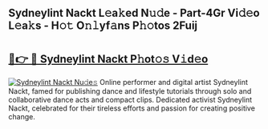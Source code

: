 ## Sydneylint Nackt L𝚎a𝚔ed N𝚞𝚍e - Part-4Gr Vi𝚍𝚎o L𝚎a𝚔s - H𝚘𝚝 O𝚗𝚕yf𝚊ns P𝚑𝚘tos 2Fuij

# <h2><a href="http://kf3k5tp.oniu.top/?m=Sydneylint+Nackt">🔗👉 🔴 Sydneylint Nackt P𝚑ot𝚘𝚜 V𝚒d𝚎o</a></h2>

[![Sydneylint Nackt Nu𝚍e𝚜](https://i.imgur.com/0qMVB7G.gif)](http://kf3k5tp.oniu.top/?m=Sydneylint+Nackt)
Online performer and digital artist Sydneylint Nackt, famed for publishing dance and lifestyle tutorials through solo and collaborative dance acts and compact clips. Dedicated activist Sydneylint Nackt, celebrated for their tireless efforts and passion for creating positive change.  

